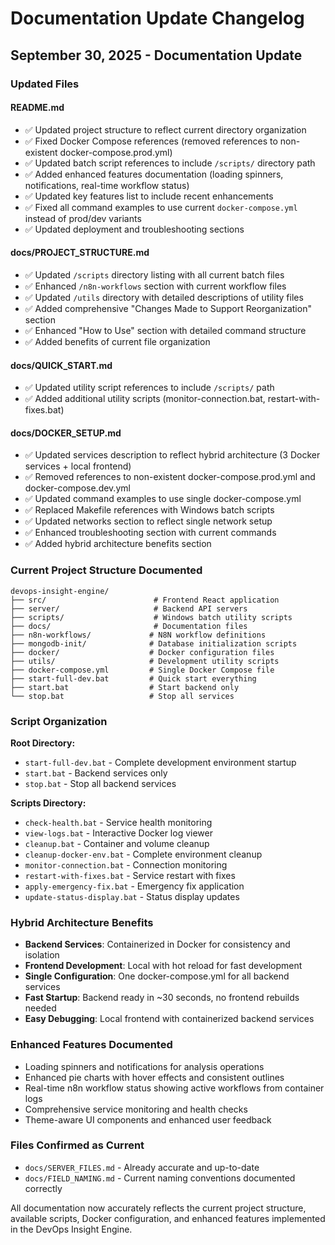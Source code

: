 # Documentation Update Changelog

## September 30, 2025 - Documentation Update

### Updated Files

#### README.md
- ✅ Updated project structure to reflect current directory organization
- ✅ Fixed Docker Compose references (removed references to non-existent docker-compose.prod.yml)
- ✅ Updated batch script references to include `/scripts/` directory path
- ✅ Added enhanced features documentation (loading spinners, notifications, real-time workflow status)
- ✅ Updated key features list to include recent enhancements
- ✅ Fixed all command examples to use current `docker-compose.yml` instead of prod/dev variants
- ✅ Updated deployment and troubleshooting sections

#### docs/PROJECT_STRUCTURE.md  
- ✅ Updated `/scripts` directory listing with all current batch files
- ✅ Enhanced `/n8n-workflows` section with current workflow files
- ✅ Updated `/utils` directory with detailed descriptions of utility files
- ✅ Added comprehensive "Changes Made to Support Reorganization" section
- ✅ Enhanced "How to Use" section with detailed command structure
- ✅ Added benefits of current file organization

#### docs/QUICK_START.md
- ✅ Updated utility script references to include `/scripts/` path
- ✅ Added additional utility scripts (monitor-connection.bat, restart-with-fixes.bat)

#### docs/DOCKER_SETUP.md
- ✅ Updated services description to reflect hybrid architecture (3 Docker services + local frontend)
- ✅ Removed references to non-existent docker-compose.prod.yml and docker-compose.dev.yml
- ✅ Updated command examples to use single docker-compose.yml
- ✅ Replaced Makefile references with Windows batch scripts
- ✅ Updated networks section to reflect single network setup
- ✅ Enhanced troubleshooting section with current commands
- ✅ Added hybrid architecture benefits section

### Current Project Structure Documented

```
devops-insight-engine/
├── src/                        # Frontend React application
├── server/                     # Backend API servers
├── scripts/                    # Windows batch utility scripts
├── docs/                       # Documentation files
├── n8n-workflows/             # N8N workflow definitions
├── mongodb-init/              # Database initialization scripts
├── docker/                    # Docker configuration files
├── utils/                     # Development utility scripts
├── docker-compose.yml         # Single Docker Compose file
├── start-full-dev.bat         # Quick start everything
├── start.bat                  # Start backend only
└── stop.bat                   # Stop all services
```

### Script Organization

**Root Directory:**
- `start-full-dev.bat` - Complete development environment startup
- `start.bat` - Backend services only
- `stop.bat` - Stop all backend services

**Scripts Directory:**
- `check-health.bat` - Service health monitoring
- `view-logs.bat` - Interactive Docker log viewer
- `cleanup.bat` - Container and volume cleanup
- `cleanup-docker-env.bat` - Complete environment cleanup
- `monitor-connection.bat` - Connection monitoring
- `restart-with-fixes.bat` - Service restart with fixes
- `apply-emergency-fix.bat` - Emergency fix application
- `update-status-display.bat` - Status display updates

### Hybrid Architecture Benefits

- **Backend Services**: Containerized in Docker for consistency and isolation
- **Frontend Development**: Local with hot reload for fast development
- **Single Configuration**: One docker-compose.yml for all backend services
- **Fast Startup**: Backend ready in ~30 seconds, no frontend rebuilds needed
- **Easy Debugging**: Local frontend with containerized backend services

### Enhanced Features Documented

- Loading spinners and notifications for analysis operations
- Enhanced pie charts with hover effects and consistent outlines
- Real-time n8n workflow status showing active workflows from container logs
- Comprehensive service monitoring and health checks
- Theme-aware UI components and enhanced user feedback

### Files Confirmed as Current
- `docs/SERVER_FILES.md` - Already accurate and up-to-date
- `docs/FIELD_NAMING.md` - Current naming conventions documented correctly

All documentation now accurately reflects the current project structure, available scripts, Docker configuration, and enhanced features implemented in the DevOps Insight Engine.
